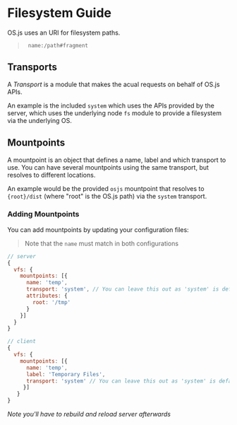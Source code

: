 # Filesystem Guide

OS.js uses an URI for filesystem paths.

> ` name:/path#fragment`

## Transports

A *Transport* is a module that makes the acual requests on behalf of OS.js APIs.

An example is the included `system` which uses the APIs provided by the server, which uses the underlying node `fs` module to provide a filesystem via the underlying OS.

## Mountpoints

A mountpoint is an object that defines a name, label and which transport to use. You can have several mountpoints using the same transport, but resolves to different locations.

An example would be the provided `osjs` mountpoint that resolves to `{root}/dist` (where "root" is the OS.js path) via the `system` transport.

### Adding Mountpoints

You can add mountpoints by updating your configuration files:

> Note that the `name` must match in both configurations

```javascript
// server
{
  vfs: {
    mountpoints: [{
      name: 'temp',
      transport: 'system', // You can leave this out as 'system' is default
      attributes: {
        root: '/tmp'
      }
    }]
  }
}

// client
{
  vfs: {
    mountpoints: [{
      name: 'temp',
      label: 'Temporary Files',
      transport: 'system' // You can leave this out as 'system' is default
     }]
   }
}
```

*Note you'll have to rebuild and reload server afterwards*
